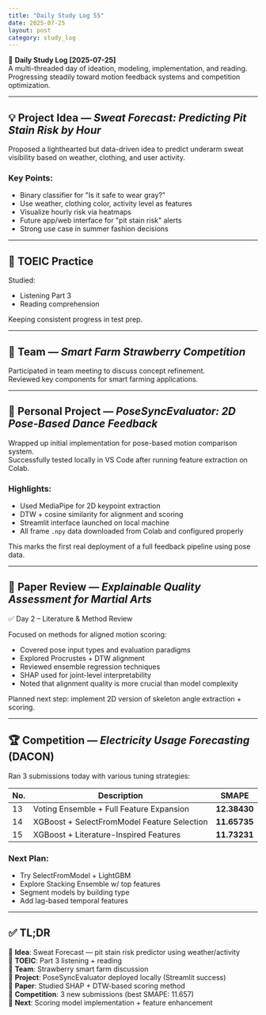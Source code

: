 ```yaml
---
title: "Daily Study Log 55"
date: 2025-07-25
layout: post
category: study_log
---
```


🧠 **Daily Study Log [2025-07-25]**  
A multi-threaded day of ideation, modeling, implementation, and reading.  
Progressing steadily toward motion feedback systems and competition optimization.

---

## 💡 Project Idea — *Sweat Forecast: Predicting Pit Stain Risk by Hour*

Proposed a lighthearted but data-driven idea to predict underarm sweat visibility based on weather, clothing, and user activity.

### Key Points:
- Binary classifier for "Is it safe to wear gray?"
- Use weather, clothing color, activity level as features
- Visualize hourly risk via heatmaps
- Future app/web interface for "pit stain risk" alerts
- Strong use case in summer fashion decisions

---

## 📝 TOEIC Practice

Studied:
- Listening Part 3  
- Reading comprehension

Keeping consistent progress in test prep.

---

## 🍓 Team — *Smart Farm Strawberry Competition*

Participated in team meeting to discuss concept refinement.  
Reviewed key components for smart farming applications.

---

## 🕺 Personal Project — *PoseSyncEvaluator: 2D Pose-Based Dance Feedback*

Wrapped up initial implementation for pose-based motion comparison system.  
Successfully tested locally in VS Code after running feature extraction on Colab.

### Highlights:
- Used MediaPipe for 2D keypoint extraction  
- DTW + cosine similarity for alignment and scoring  
- Streamlit interface launched on local machine  
- All frame `.npy` data downloaded from Colab and configured properly

This marks the first real deployment of a full feedback pipeline using pose data.

---

## 📄 Paper Review — *Explainable Quality Assessment for Martial Arts*

✅ Day 2 – Literature & Method Review

Focused on methods for aligned motion scoring:

- Covered pose input types and evaluation paradigms  
- Explored Procrustes + DTW alignment  
- Reviewed ensemble regression techniques  
- SHAP used for joint-level interpretability  
- Noted that alignment quality is more crucial than model complexity

Planned next step: implement 2D version of skeleton angle extraction + scoring.

---

## 🏆 Competition — *Electricity Usage Forecasting* (DACON)

Ran 3 submissions today with various tuning strategies:

| No. | Description                                       | SMAPE         |
|-----|---------------------------------------------------|---------------|
| 13  | Voting Ensemble + Full Feature Expansion          | **12.38430**  |
| 14  | XGBoost + SelectFromModel Feature Selection       | **11.65735**  |
| 15  | XGBoost + Literature-Inspired Features            | **11.73231**  |

### Next Plan:
- Try SelectFromModel + LightGBM  
- Explore Stacking Ensemble w/ top features  
- Segment models by building type  
- Add lag-based temporal features

---

## ✅ TL;DR

📍 **Idea**: Sweat Forecast — pit stain risk predictor using weather/activity  
📍 **TOEIC**: Part 3 listening + reading  
📍 **Team**: Strawberry smart farm discussion  
📍 **Project**: PoseSyncEvaluator deployed locally (Streamlit success)  
📍 **Paper**: Studied SHAP + DTW-based scoring method  
📍 **Competition**: 3 new submissions (best SMAPE: 11.657)  
📍 **Next**: Scoring model implementation + feature enhancement
